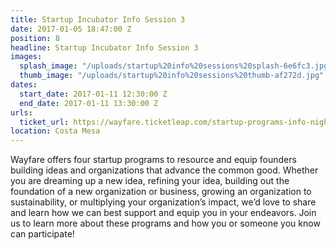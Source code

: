 ```yaml
---
title: Startup Incubator Info Session 3
date: 2017-01-05 18:47:00 Z
position: 8
headline: Startup Incubator Info Session 3
images:
  splash_image: "/uploads/startup%20info%20sessions%20splash-6e6fc3.jpg"
  thumb_image: "/uploads/startup%20info%20sessions%20thumb-af272d.jpg"
dates:
  start_date: 2017-01-11 12:30:00 Z
  end_date: 2017-01-11 13:30:00 Z
urls:
  ticket_url: https://wayfare.ticketleap.com/startup-programs-info-night/
location: Costa Mesa
---
```


Wayfare offers four startup programs to resource and equip founders building ideas and organizations that advance the common good. Whether you are dreaming up a new idea, refining your idea, building out the foundation of a new organization or business, growing an organization to sustainability, or multiplying your organization’s impact, we’d love to share and learn how we can best support and equip you in your endeavors. Join us to learn more about these programs and how you or someone you know can participate!
